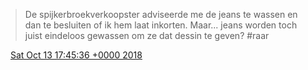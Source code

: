 > De spijkerbroekverkoopster adviseerde me de jeans te wassen en dan te besluiten of ik hem laat inkorten\. Maar\.\.\. jeans worden toch juist eindeloos gewassen om ze dat dessin te geven? \#raar

<img src="../../media/tweet.ico" width="12" /> [Sat Oct 13 17:45:36 +0000 2018](https://twitter.com/DromerDenker/status/1051167080798711808)